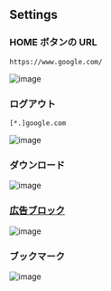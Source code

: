 ## Settings

### HOME ボタンの URL
```
https://www.google.com/
```
![image](https://user-images.githubusercontent.com/1501327/162353015-5d9276e0-7ca3-4250-830d-a88d5575a87c.png)


### ログアウト
```
[*.]google.com
```
![image](https://user-images.githubusercontent.com/1501327/162353063-283c81b3-20f0-4d91-900d-e88d0ae6a9d9.png)


### ダウンロード
![image](https://user-images.githubusercontent.com/1501327/162353137-59e80576-fb8a-4cc9-b2a2-de5811004f0d.png)


### [広告ブロック](https://chrome.google.com/webstore/detail/adblock-%E2%80%94-best-ad-blocker/gighmmpiobklfepjocnamgkkbiglidom)
![image](https://user-images.githubusercontent.com/1501327/162353261-aa5d7984-d7da-493d-838a-f752665c40bf.png)


### ブックマーク
![image](https://user-images.githubusercontent.com/1501327/162353394-1fb9b6cf-7554-4b67-b8b6-14d73d3fbd5c.png)
